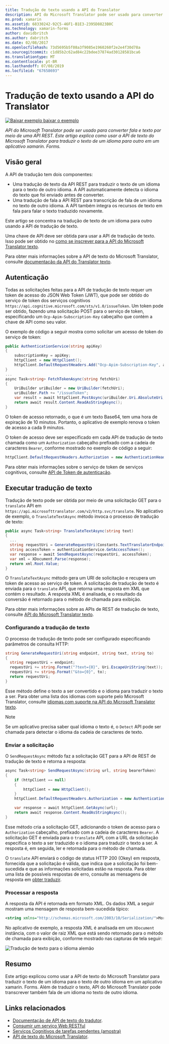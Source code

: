 ```yaml
---
title: Tradução de texto usando a API do Translator
description: API do Microsoft Translator pode ser usado para converter fala e texto por meio de uma API REST. Este artigo explica como usar a API de texto do Microsoft Translator para traduzir o texto de um idioma para outro em um aplicativo xamarin. Forms.
ms.prod: xamarin
ms.assetid: 68330242-92C5-46F1-B1E3-2395D8823B0C
ms.technology: xamarin-forms
author: davidbritch
ms.author: dabritch
ms.date: 02/08/2017
ms.openlocfilehash: 73d5695b5f08a3f9085e1960260f2e2e4f30d78a
ms.sourcegitcommit: c1d85b2c62ad84c22bdee37874ad30128581bca6
ms.translationtype: MT
ms.contentlocale: pt-BR
ms.lasthandoff: 07/08/2019
ms.locfileid: "67658693"
---
```

# <a name="text-translation-using-the-translator-api"></a>Tradução de texto usando a API do Translator

[![Baixar exemplo](~/media/shared/download.png) baixar o exemplo](https://developer.xamarin.com/samples/xamarin-forms/WebServices/TodoCognitiveServices/)

_API do Microsoft Translator pode ser usado para converter fala e texto por meio de uma API REST. Este artigo explica como usar a API de texto do Microsoft Translator para traduzir o texto de um idioma para outro em um aplicativo xamarin. Forms._

## <a name="overview"></a>Visão geral

A API de tradução tem dois componentes:

- Uma tradução de texto da API REST para traduzir o texto de um idioma para o texto de outro idioma. A API automaticamente detecta o idioma do texto que foi enviado antes de converter.
- Uma tradução de fala a API REST para transcrição de fala de um idioma no texto de outro idioma. A API também integra os recursos de texto em fala para falar o texto traduzido novamente.

Este artigo se concentra na tradução de texto de um idioma para outro usando a API de tradução de texto.

Uma chave de API deve ser obtida para usar a API de tradução de texto. Isso pode ser obtido no [como se inscrever para a API do Microsoft Translator texto](/azure/cognitive-services/translator/translator-text-how-to-signup/).

Para obter mais informações sobre a API de texto do Microsoft Translator, consulte [documentação da API do Translator texto](/azure/cognitive-services/translator/).

## <a name="authentication"></a>Autenticação

Todas as solicitações feitas para a API de tradução de texto requer um token de acesso do JSON Web Token (JWT), que pode ser obtido do serviço de token dos serviços cognitivos `https://api.cognitive.microsoft.com/sts/v1.0/issueToken`. Um token pode ser obtido, fazendo uma solicitação POST para o serviço de token, especificando um `Ocp-Apim-Subscription-Key` cabeçalho que contém a chave de API como seu valor.

O exemplo de código a seguir mostra como solicitar um acesso de token do serviço de token:

```csharp
public AuthenticationService(string apiKey)
{
    subscriptionKey = apiKey;
    httpClient = new HttpClient();
    httpClient.DefaultRequestHeaders.Add("Ocp-Apim-Subscription-Key", apiKey);
}
...
async Task<string> FetchTokenAsync(string fetchUri)
{
    UriBuilder uriBuilder = new UriBuilder(fetchUri);
    uriBuilder.Path += "/issueToken";
    var result = await httpClient.PostAsync(uriBuilder.Uri.AbsoluteUri, null);
    return await result.Content.ReadAsStringAsync();
}
```

O token de acesso retornado, o que é um texto Base64, tem uma hora de expiração de 10 minutos. Portanto, o aplicativo de exemplo renova o token de acesso a cada 9 minutos.

O token de acesso deve ser especificado em cada API de tradução de texto chamada como um `Authorization` cabeçalho prefixado com a cadeia de caracteres `Bearer`, conforme mostrado no exemplo de código a seguir:

```csharp
httpClient.DefaultRequestHeaders.Authorization = new AuthenticationHeaderValue("Bearer", bearerToken);
```

Para obter mais informações sobre o serviço de token de serviços cognitivos, consulte [API de Token de autenticação](http://docs.microsofttranslator.com/oauth-token.html).

## <a name="performing-text-translation"></a>Executar tradução de texto

Tradução de texto pode ser obtida por meio de uma solicitação GET para o `translate` API em `https://api.microsofttranslator.com/v2/http.svc/translate`. No aplicativo de exemplo, o `TranslateTextAsync` método invoca o processo de tradução de texto:

```csharp
public async Task<string> TranslateTextAsync(string text)
{
  ...
  string requestUri = GenerateRequestUri(Constants.TextTranslatorEndpoint, text, "en", "de");
  string accessToken = authenticationService.GetAccessToken();
  var response = await SendRequestAsync(requestUri, accessToken);
  var xml = XDocument.Parse(response);
  return xml.Root.Value;
}
```

O `TranslateTextAsync` método gera um URI de solicitação e recupera um token de acesso ao serviço de token. A solicitação de tradução de texto é enviada para o `translate` API, que retorna uma resposta em XML que contém o resultado. A resposta XML é analisada, e o resultado da conversão é retornado para o método de chamada para exibição.

Para obter mais informações sobre as APIs de REST de tradução de texto, consulte [API do Microsoft Translator texto](http://docs.microsofttranslator.com/text-translate.html).

### <a name="configuring-text-translation"></a>Configurando a tradução de texto

O processo de tradução de texto pode ser configurado especificando parâmetros de consulta HTTP:

```csharp
string GenerateRequestUri(string endpoint, string text, string to)
{
  string requestUri = endpoint;
  requestUri += string.Format("?text={0}", Uri.EscapeUriString(text));
  requestUri += string.Format("&to={0}", to);
  return requestUri;
}
```

Esse método define o texto a ser convertido e o idioma para traduzir o texto a ser. Para obter uma lista dos idiomas com suporte pelo Microsoft Translator, consulte [idiomas com suporte na API do Microsoft Translator texto](/azure/cognitive-services/translator/languages/).

> [!NOTE]
> Se um aplicativo precisa saber qual idioma o texto é, o `Detect` API pode ser chamada para detectar o idioma da cadeia de caracteres de texto.

### <a name="sending-the-request"></a>Enviar a solicitação

O `SendRequestAsync` método faz a solicitação GET para a API de REST de tradução de texto e retorna a resposta:

```csharp
async Task<string> SendRequestAsync(string url, string bearerToken)
{
    if (httpClient == null)
    {
        httpClient = new HttpClient();
    }
    httpClient.DefaultRequestHeaders.Authorization = new AuthenticationHeaderValue("Bearer", bearerToken);

    var response = await httpClient.GetAsync(url);
    return await response.Content.ReadAsStringAsync();
}
```

Esse método cria a solicitação GET, adicionando o token de acesso para o `Authorization` cabeçalho, prefixado com a cadeia de caracteres `Bearer`. A solicitação GET é enviada para o `translate` API, com a URL da solicitação especifica o texto a ser traduzido e o idioma para traduzir o texto a ser. A resposta é, em seguida, ler e retornada para o método de chamada.

O `translate` API enviará o código de status HTTP 200 (Okey) em resposta, fornecida que a solicitação é válida, que indica que a solicitação foi bem-sucedida e que as informações solicitadas estão na resposta. Para obter uma lista de possíveis respostas de erro, consulte as mensagens de resposta em [obter traduzir](http://docs.microsofttranslator.com/text-translate.html#!/default/get_Translate).

### <a name="processing-the-response"></a>Processar a resposta

A resposta da API é retornada em formato XML. Os dados XML a seguir mostram uma mensagem de resposta bem-sucedida típico:

```xml
<string xmlns="http://schemas.microsoft.com/2003/10/Serialization/">Morgen kaufen gehen ein</string>
```

No aplicativo de exemplo, a resposta XML é analisada em um `XDocument` instância, com o valor de raiz XML que está sendo retornado para o método de chamada para exibição, conforme mostrado nas capturas de tela seguir:

![](text-translation-images/text-translation.png "Tradução de texto para o idioma alemão")

## <a name="summary"></a>Resumo

Este artigo explicou como usar a API de texto do Microsoft Translator para traduzir o texto de um idioma para o texto de outro idioma em um aplicativo xamarin. Forms. Além de traduzir o texto, API do Microsoft Translator pode transcrever também fala de um idioma no texto de outro idioma.

## <a name="related-links"></a>Links relacionados

- [Documentação de API de texto do tradutor](/azure/cognitive-services/translator/).
- [Consumir um serviço Web RESTful](~/xamarin-forms/data-cloud/web-services/rest.md)
- [Serviços Cognitivos de tarefas pendentes (amostra)](https://developer.xamarin.com/samples/xamarin-forms/WebServices/TodoCognitiveServices/)
- [API de texto do Microsoft Translator](http://docs.microsofttranslator.com/text-translate.html).
